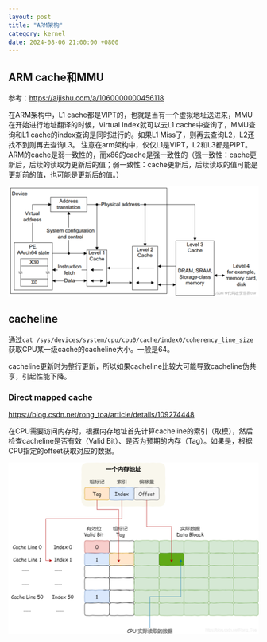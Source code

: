 ```yaml
---
layout: post
title: "ARM架构"
category: kernel
date: 2024-08-06 21:00:00 +0800
---
```


## ARM cache和MMU

参考：<https://aijishu.com/a/1060000000456118>

在ARM架构中，L1 cache都是VIPT的，也就是当有一个虚拟地址送进来，MMU在开始进行地址翻译的时候，Virtual Index就可以去L1 cache中查询了，MMU查询和L1 cache的index查询是同时进行的。如果L1 Miss了，则再去查询L2，L2还找不到则再去查询L3。 注意在arm架构中，仅仅L1是VIPT，L2和L3都是PIPT。ARM的cache是弱一致性的，而x86的cache是强一致性的（强一致性：cache更新后，后续的读取为更新后的值；弱一致性：cache更新后，后续读取的值可能是更新前的值，也可能是更新后的值。）

<img src="https://github.com/Geass-LL/draw/raw/master/github-io/ARM-cache-MMU.png" style="zoom:50%" />

## cacheline

通过`cat /sys/devices/system/cpu/cpu0/cache/index0/coherency_line_size`获取CPU某一级cache的cacheline大小。一般是64。

cacheline更新时为整行更新，所以如果cacheline比较大可能导致cacheline伪共享，引起性能下降。

### Direct mapped cache

<https://blog.csdn.net/rong_toa/article/details/109274448>

在CPU需要访问内存时，根据内存地址首先计算cacheline的索引（取模），然后检查cacheline是否有效（Valid Bit）、是否为预期的内存（Tag）。如果是，根据CPU指定的offset获取对应的数据。

<img src="https://github.com/Geass-LL/draw/raw/master/github-io/direct-mapped-cache.png" style="zoom:50%" />

